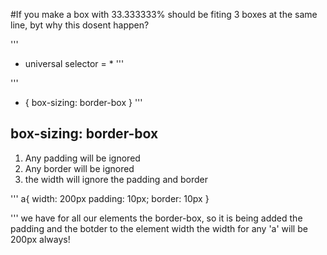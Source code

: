 #If you make a box with 33.333333% should be fiting 3 boxes at the same line, byt why this dosent happen?

'''
* universal selector = *
'''

'''
* {
	box-sizing: border-box
}
'''
 
## box-sizing: border-box

1. Any padding will be ignored
2. Any border will be ignored
3. the width will ignore the padding and border

'''
a{
	width: 200px
	padding: 10px;
	border: 10px
}

'''
we have for all our elements the border-box, so it is being added the padding and the botder to the element width
the width for any 'a' will be 200px always!

